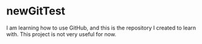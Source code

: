 # newGitTest
I am learning how to use GitHub, and this is the repository I created to learn with.
This project is not very useful for now.
